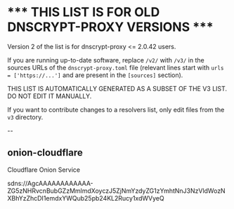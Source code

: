 
# *** THIS LIST IS FOR OLD DNSCRYPT-PROXY VERSIONS ***

Version 2 of the list is for dnscrypt-proxy <= 2.0.42 users.

If you are running up-to-date software, replace `/v2/` with `/v3/` in the sources URLs
of the `dnscrypt-proxy.toml` file (relevant lines start with `urls = ['https://...']`
and are present in the `[sources]` section).

THIS LIST IS AUTOMATICALLY GENERATED AS A SUBSET OF THE V3 LIST. DO NOT EDIT IT MANUALLY.

If you want to contribute changes to a resolvers list, only edit files from the `v3` directory.

--

## onion-cloudflare

Cloudflare Onion Service

sdns://AgcAAAAAAAAAAAA-ZG5zNHRvcnBubGZzMmlmdXoyczJ5ZjNmYzdyZG1zYmhtNnJ3NzVldWozNXBhYzZhcDI1emdxYWQub25pb24KL2Rucy1xdWVyeQ

